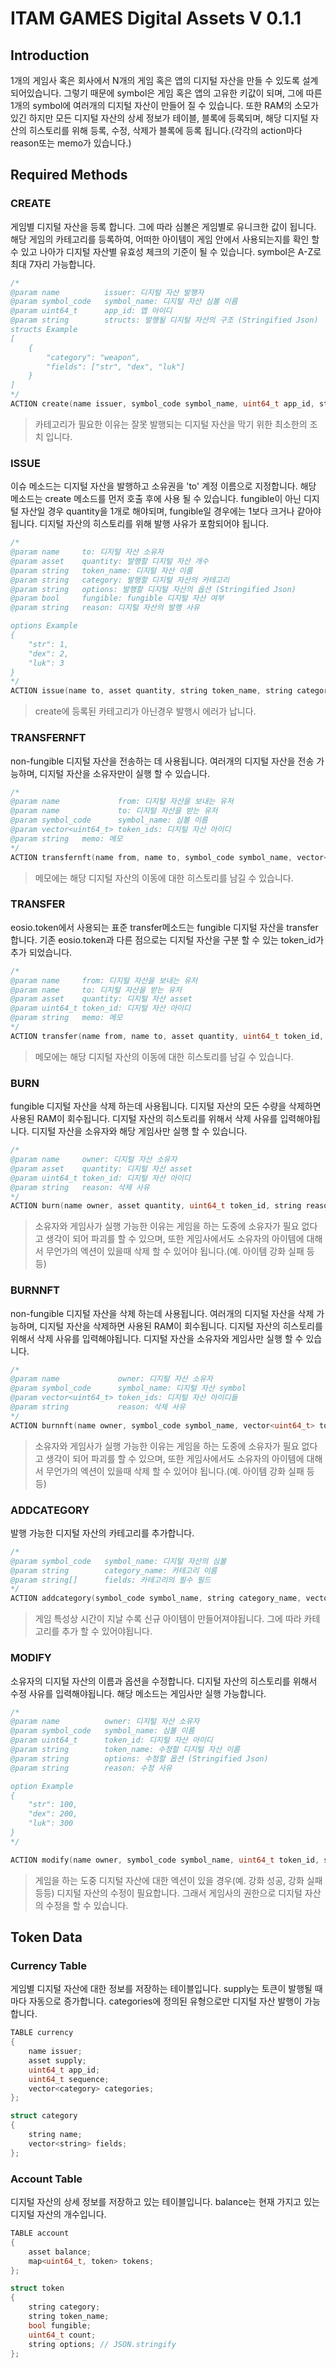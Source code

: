# ITAM GAMES Digital Assets V 0.1.1

## Introduction

 1개의 게임사 혹은 회사에서 N개의 게임 혹은 앱의 디지털 자산을 만들 수 있도록 설계 되어있습니다. 그렇기 때문에 symbol은 게임 혹은 앱의 고유한 키값이 되며, 그에 따른 1개의 symbol에 여러개의 디지털 자산이 만들어 질 수 있습니다. 또한 RAM의 소모가 있긴 하지만 모든 디지털 자산의 상세 정보가 테이블, 블록에 등록되며, 해당 디지털 자산의 히스토리를 위해 등록, 수정, 삭제가 블록에 등록 됩니다.(각각의 action마다 reason또는 memo가 있습니다.)

## Required Methods

### CREATE

 게임별 디지털 자산을 등록 합니다. 그에 따라 심볼은 게임별로 유니크한 값이 됩니다. 해당 게임의 카테고리를 등록하여, 어떠한 아이템이 게임 안에서 사용되는지를 확인 할 수 있고 나아가 디지털 자산별 유효성 체크의 기준이 될 수 있습니다. symbol은 A-Z로 최대 7자리 가능합니다.

```c++
/*
@param name          issuer: 디지털 자산 발행자
@param symbol_code   symbol_name: 디지털 자산 심볼 이름
@param uint64_t      app_id: 앱 아이디
@param string        structs: 발행될 디지털 자산의 구조 (Stringified Json)
structs Example
[
    {
        "category": "weapon",
        "fields": ["str", "dex", "luk"]
    }
]
*/
ACTION create(name issuer, symbol_code symbol_name, uint64_t app_id, string structs)
```

> 카테고리가 필요한 이유는 잘못 발행되는 디지털 자산을 막기 위한 최소한의 조치 입니다.



### ISSUE

 이슈 메소드는 디지털 자산을 발행하고 소유권을 'to' 계정 이름으로 지정합니다. 해당 메소드는 create 메소드를 먼저 호출 후에 사용 될 수 있습니다. fungible이 아닌 디지털 자산일 경우 quantity을 1개로 해야되며, fungible일 경우에는 1보다 크거나 같아야됩니다. 디지털 자산의 히스토리를 위해 발행 사유가 포함되어야 됩니다.

```c++
/*
@param name     to: 디지털 자산 소유자
@param asset    quantity: 발행할 디지털 자산 개수
@param string   token_name: 디지털 자산 이름
@param string   category: 발행할 디지털 자산의 카테고리
@param string   options: 발행할 디지털 자산의 옵션 (Stringified Json)
@param bool     fungible: fungible 디지털 자산 여부
@param string   reason: 디지털 자산의 발행 사유

options Example
{
    "str": 1,
    "dex": 2,
    "luk": 3
}
*/
ACTION issue(name to, asset quantity, string token_name, string category, bool fungible, string options, string reason)
```

> create에 등록된 카테고리가 아닌경우 발행시 에러가 납니다.



### TRANSFERNFT

non-fungible 디지털 자산을 전송하는 데 사용됩니다. 여러개의 디지털 자산을 전송 가능하며, 디지털 자산을 소유자만이 실행 할 수 있습니다.

```c++
/*
@param name             from: 디지털 자산을 보내는 유저
@param name             to: 디지털 자산을 받는 유저
@param symbol_code      symbol_name: 심볼 이름
@param vector<uint64_t> token_ids: 디지털 자산 아이디
@param string   memo: 메모
*/
ACTION transfernft(name from, name to, symbol_code symbol_name, vector<uint64_t> token_ids, string memo);
```

> 메모에는 해당 디지털 자산의 이동에 대한 히스토리를 남길 수 있습니다.



### TRANSFER

 eosio.token에서 사용되는 표준 transfer메소드는 fungible 디지털 자산을 transfer 합니다. 기존 eosio.token과 다른 점으로는 디지털 자산을 구분 할 수 있는 token_id가 추가 되었습니다.

```c++
/*
@param name     from: 디지털 자산을 보내는 유저
@param name     to: 디지털 자산을 받는 유저
@param asset    quantity: 디지털 자산 asset
@param uint64_t token_id: 디지털 자산 아이디
@param string   memo: 메모
*/
ACTION transfer(name from, name to, asset quantity, uint64_t token_id, string memo)
```

> 메모에는 해당 디지털 자산의 이동에 대한 히스토리를 남길 수 있습니다.



### BURN

 fungible 디지털 자산을 삭제 하는데 사용됩니다. 디지털 자산의 모든 수량을 삭제하면 사용된 RAM이 회수됩니다. 디지털 자산의 히스토리를 위해서 삭제 사유를 입력해야됩니다. 디지털 자산을 소유자와 해당 게임사만 실행 할 수 있습니다.

```c++
/*
@param name     owner: 디지털 자산 소유자
@param asset    quantity: 디지털 자산 asset
@param uint64_t token_id: 디지털 자산 아이디
@param string   reason: 삭제 사유
*/
ACTION burn(name owner, asset quantity, uint64_t token_id, string reason)
```

> 소유자와 게임사가 실행 가능한 이유는 게임을 하는 도중에 소유자가 필요 없다고 생각이 되어 파괴를 할 수 있으며, 또한 게임사에서도 소유자의 아이템에 대해서 무언가의 엑션이 있을때 삭제 할 수 있어야 됩니다.(예. 아이템 강화 실패 등등)

### BURNNFT

 non-fungible  디지털 자산을 삭제 하는데 사용됩니다. 여러개의 디지털 자산을 삭제 가능하며, 디지털 자산을 삭제하면 사용된 RAM이 회수됩니다. 디지털 자산의 히스토리를 위해서 삭제 사유를 입력해야됩니다. 디지털 자산을 소유자와 게임사만 실행 할 수 있습니다.

```c++
/*
@param name             owner: 디지털 자산 소유자
@param symbol_code      symbol_name: 디지털 자산 symbol
@param vector<uint64_t> token_ids: 디지털 자산 아이디들
@param string           reason: 삭제 사유
*/
ACTION burnnft(name owner, symbol_code symbol_name, vector<uint64_t> token_ids, string reason)
```

> 소유자와 게임사가 실행 가능한 이유는 게임을 하는 도중에 소유자가 필요 없다고 생각이 되어 파괴를 할 수 있으며, 또한 게임사에서도 소유자의 아이템에 대해서 무언가의 엑션이 있을때 삭제 할 수 있어야 됩니다.(예. 아이템 강화 실패 등등)



### ADDCATEGORY

발행 가능한 디지털 자산의 카테고리를 추가합니다.

```c++
/*
@param symbol_code   symbol_name: 디지털 자산의 심볼
@param string        category_name: 카테고리 이름
@param string[]      fields: 카테고리의 필수 필드
*/
ACTION addcategory(symbol_code symbol_name, string category_name, vector<string> fields)
```

> 게임 특성상 시간이 지날 수록 신규 아이템이 만들어져야됩니다. 그에 따라 카테고리를 추가 할 수 있어야됩니다.



### MODIFY

 소유자의 디지털 자산의 이름과 옵션을 수정합니다. 디지털 자산의 히스토리를 위해서 수정 사유를 입력해야됩니다. 해당 메소드는 게임사만 실행 가능합니다.

```c++
/*
@param name          owner: 디지털 자산 소유자
@param symbol_code   symbol_name: 심볼 이름
@param uint64_t      token_id: 디지털 자산 아이디
@param string        token_name: 수정할 디지털 자산 이름
@param string        options: 수정할 옵션 (Stringified Json)
@param string        reason: 수정 사유

option Example
{
    "str": 100,
    "dex": 200,
    "luk": 300
}
*/

ACTION modify(name owner, symbol_code symbol_name, uint64_t token_id, string token_name, string options, string reason)
```

> 게임을 하는 도중 디지털 자산에 대한 엑션이 있을 경우(예. 강화 성공, 강화 실패 등등) 디지털 자산의 수정이 필요합니다. 그래서 게임사의 권한으로 디지털 자산의 수정을 할 수 있습니다. 



## Token Data

### Currency Table

 게임별 디지털 자산에 대한 정보를 저장하는 테이블입니다. supply는 토큰이 발행될 때마다 자동으로 증가합니다.   categories에 정의된 유형으로만 디지털 자산 발행이 가능합니다.

```c++
TABLE currency
{
    name issuer;
    asset supply;
    uint64_t app_id;
    uint64_t sequence;
    vector<category> categories;
};

struct category
{
    string name;
    vector<string> fields;
};
```



### Account Table

 디지털 자산의 상세 정보를 저장하고 있는 테이블입니다. balance는 현재 가지고 있는 디지털 자산의 개수입니다. 

```c++
TABLE account
{
    asset balance;
    map<uint64_t, token> tokens;
};

struct token
{
    string category;
    string token_name;
    bool fungible;
    uint64_t count;
    string options; // JSON.stringify
};
```
